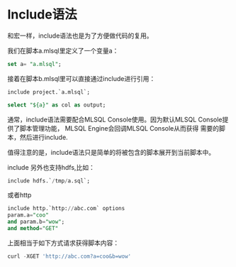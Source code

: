 # Include语法

和宏一样，include语法也是为了方便做代码的复用。

我们在脚本a.mlsql里定义了一个变量a：

```sql
set a= "a.mlsql"; 
```

接着在脚本b.mlsql里可以直接通过include进行引用：

```sql
include project.`a.mlsql`;

select "${a}" as col as output; 
```

通常，include语法需要配合MLSQL Console使用。因为默认MLSQL Console提供了脚本管理功能， MLSQL Engine会回调MLSQL Console从而获得
需要的脚本，然后进行include.

值得注意的是，include语法只是简单的将被包含的脚本展开到当前脚本中。

include 另外也支持hdfs,比如：

```sql
include hdfs.`/tmp/a.sql`;
```

或者http

```sql
include http.`http://abc.com` options 
param.a="coo" 
and param.b="wow";
and method="GET"
```

上面相当于如下方式请求获得脚本内容：

```sql
curl -XGET 'http://abc.com?a=coo&b=wow'
```


 